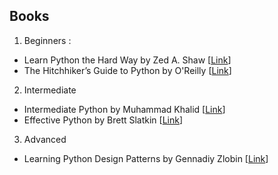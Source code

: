 ## Books

1. Beginners :
  - Learn Python the Hard Way by Zed A. Shaw [[Link](https://learnpythonthehardway.org/book/)]
  - The Hitchhiker’s Guide to Python by O'Reilly [[Link](https://python-guide.readthedocs.io/en/latest/)]
2. Intermediate
  - Intermediate Python by Muhammad Khalid [[Link](http://book.pythontips.com/en/latest/)]
  - Effective Python by Brett Slatkin [[Link](http://www.effectivepython.com/)]
3. Advanced
  - Learning Python Design Patterns by Gennadiy Zlobin [[Link](https://www.packtpub.com/mapt/book/Application%20Development/9781783283378)]
